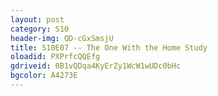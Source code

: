 ```yaml
---
layout: post 
category: S10 
header-img: QD-cGxSmsjU 
title: S10E07 -- The One With the Home Study 
oloadid: PXPrfcQQEfg 
gdriveid: 0B1vQDqa4KyErZy1WcW1wUDc0bHc 
bgcolor: A4273E
--- 
```

<!--more--> 
